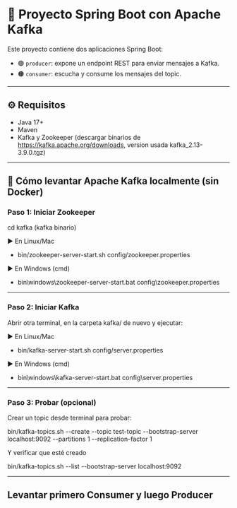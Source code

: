 # 🧩 Proyecto Spring Boot con Apache Kafka

Este proyecto contiene dos aplicaciones Spring Boot:

- 🟢 `producer`: expone un endpoint REST para enviar mensajes a Kafka.
- 🟠 `consumer`: escucha y consume los mensajes del topic.

---

## ⚙️ Requisitos

- Java 17+
- Maven
- Kafka y Zookeeper (descargar binarios de https://kafka.apache.org/downloads, version usada kafka_2.13-3.9.0.tgz)

---

## 🧱 Cómo levantar Apache Kafka localmente (sin Docker)

### Paso 1: Iniciar Zookeeper

cd kafka (kafka binario)

▶️ En Linux/Mac

- bin/zookeeper-server-start.sh config/zookeeper.properties

▶️ En Windows (cmd)

- bin\windows\zookeeper-server-start.bat config\zookeeper.properties

---

### Paso 2: Iniciar Kafka

Abrir otra terminal, en la carpeta kafka/ de nuevo y ejecutar:

▶️ En Linux/Mac

- bin/kafka-server-start.sh config/server.properties

▶️ En Windows (cmd)

- bin\windows\kafka-server-start.bat config\server.properties

---

### Paso 3: Probar (opcional)

Crear un topic desde terminal para probar:

bin/kafka-topics.sh --create --topic test-topic --bootstrap-server localhost:9092 --partitions 1 --replication-factor 1

Y verificar que esté creado

bin/kafka-topics.sh --list --bootstrap-server localhost:9092

---

## Levantar primero Consumer y luego Producer
